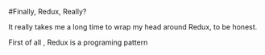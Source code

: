 #Finally, Redux, Really?

It really takes me a long time to wrap my head around Redux, to be honest.

First of all , Redux is a programing pattern 